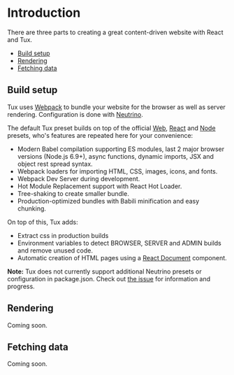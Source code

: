 # Introduction

There are three parts to creating a great content-driven website with React and Tux.

* [Build setup](#build-setup)
* [Rendering](#rendering)
* [Fetching data](#fetching-data)

## Build setup

Tux uses [Webpack](https://webpack.js.org/) to bundle your website for the browser as well as server rendering. Configuration is done with [Neutrino](https://neutrino.js.org/). 

The default Tux preset builds on top of the official [Web](https://neutrino.js.org/presets/neutrino-preset-web/), [React](https://neutrino.js.org/presets/neutrino-preset-react/) and [Node](https://neutrino.js.org/presets/neutrino-preset-node/) presets, who's features are repeated here for your convenience:

* Modern Babel compilation supporting ES modules, last 2 major browser versions \(Node.js 6.9+\), async functions, dynamic imports, JSX and object rest spread syntax.
* Webpack loaders for importing HTML, CSS, images, icons, and fonts.
* Webpack Dev Server during development.
* Hot Module Replacement support with React Hot Loader.
* Tree-shaking to create smaller bundle.
* Production-optimized bundles with Babili minification and easy chunking.

On top of this, Tux adds:

* Extract css in production builds
* Environment variables to detect BROWSER, SERVER and ADMIN builds and remove unused code.
* Automatic creation of HTML pages using a [React Document](https://www.npmjs.com/package/react-document) component.

**Note:** Tux does not currently support additional Neutrino presets or configuration in package.json. Check out [the issue](https://github.com/aranja/tux/issues/104) for information and progress.

## Rendering

Coming soon.

## Fetching data

Coming soon.

